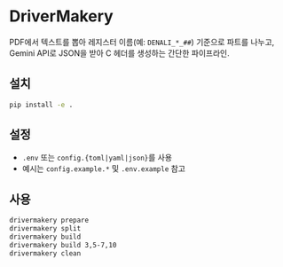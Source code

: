 # DriverMakery

PDF에서 텍스트를 뽑아 레지스터 이름(예: `DENALI_*_##`) 기준으로 파트를 나누고,
Gemini API로 JSON을 받아 C 헤더를 생성하는 간단한 파이프라인.

## 설치
```bash
pip install -e .
```

## 설정
- `.env` 또는 `config.{toml|yaml|json}`를 사용
- 예시는 `config.example.*` 및 `.env.example` 참고

## 사용
```bash
drivermakery prepare
drivermakery split
drivermakery build
drivermakery build 3,5-7,10
drivermakery clean
```
